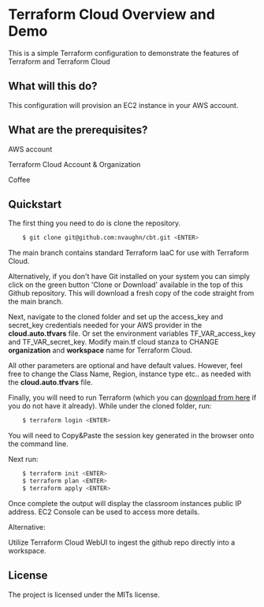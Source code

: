 # Terraform Cloud Overview and Demo

This is a simple Terraform configuration to demonstrate the features of Terraform and Terraform Cloud

## What will this do?

This configuration will provision an EC2 instance in your AWS account. 

## What are the prerequisites?

AWS account

Terraform Cloud Account & Organization

Coffee

Quickstart
----------

The first thing you need to do is clone the repository. 
```bash
    $ git clone git@github.com:nvaughn/cbt.git <ENTER>
```

The main branch contains standard Terraform IaaC for use with Terraform Cloud.

Alternatively, if you don't have Git installed on your system you can simply click on the green button 'Clone or Download' available in the top of this Github repository. This will download a fresh copy of the code straight from the main branch.

Next, navigate to the cloned folder and set up the access_key and secret_key credentials needed for your AWS provider in the **cloud.auto.tfvars** file. Or set the environment variables TF_VAR_access_key and TF_VAR_secret_key. Modify main.tf cloud stanza to CHANGE **organization** and **workspace** name for Terraform Cloud.

All other parameters are optional and have default values.  However, feel free to change the Class Name, Region, instance type etc.. as needed with the **cloud.auto.tfvars** file.

Finally, you will need to run Terraform (which you can [download from here](https://www.terraform.io/downloads.html) if you do not have it already). While under the cloned folder, run:

```bash
    $ terraform login <ENTER>

```

You will need to Copy&Paste the session key generated in the browser onto the command line.

Next run:

```bash
    $ terraform init <ENTER>
    $ terraform plan <ENTER>
    $ terraform apply <ENTER>
```
Once complete the output will display the classroom instances public IP address.  EC2 Console can be used to access more details.

Alternative:

Utilize Terraform Cloud WebUI to ingest the github repo directly into a workspace.


License
-------

The project is licensed under the MITs license.
